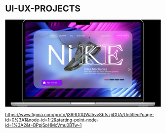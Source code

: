# UI-UX-PROJECTS

<img src="https://github.com/Vamshivvkrishna/UI-UX-PROJECTS/blob/main/Screenshot%202024-07-20%20113732.png">

https://www.figma.com/proto/j36RD0QWJ5vvSbfszjjGUA/Untitled?page-id=0%3A1&node-id=1-2&starting-point-node-id=1%3A2&t=BPpjSpHMcVmu0BTw-1
